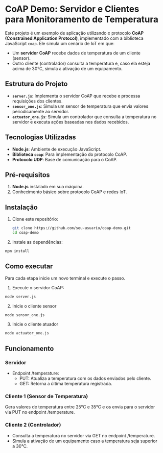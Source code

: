 # CoAP Demo: Servidor e Clientes para Monitoramento de Temperatura

Este projeto é um exemplo de aplicação utilizando o protocolo **CoAP (Constrained Application Protocol)**, implementado com a biblioteca JavaScript `coap`. Ele simula um cenário de IoT em que:

- Um **servidor CoAP** recebe dados de temperatura de um cliente (sensor).
- Outro cliente (controlador) consulta a temperatura e, caso ela esteja acima de 30°C, simula a ativação de um equipamento.

## Estrutura do Projeto

- **`server.js`**: Implementa o servidor CoAP que recebe e processa requisições dos clientes.
- **`sensor_one.js`**: Simula um sensor de temperatura que envia valores periodicamente ao servidor.
- **`actuator_one.js`**: Simula um controlador que consulta a temperatura no servidor e executa ações baseadas nos dados recebidos.

## Tecnologias Utilizadas

- **Node.js**: Ambiente de execução JavaScript.
- **Biblioteca `coap`**: Para implementação do protocolo CoAP.
- **Protocolo UDP**: Base de comunicação para o CoAP.

## Pré-requisitos

1. **Node.js** instalado em sua máquina.
2. Conhecimento básico sobre protocolo CoAP e redes IoT.

## Instalação

1. Clone este repositório:
   ```bash
   git clone https://github.com/seu-usuario/coap-demo.git
   cd coap-demo
   ```
2. Instale as dependências:
```bash
npm install
```

## Como executar

Para cada etapa inicie um novo terminal e execute o passo.

1. Execute o servidor CoAP:
```bash
node server.js
```

2. Inicie o cliente sensor
```bash
node sensor_one.js
```

3. Inicie o cliente atuador
```bash
node actuator_one.js
```

## Funcionamento

### Servidor
 - Endpoint /temperature:
   - PUT: Atualiza a temperatura com os dados enviados pelo cliente.
   - GET: Retorna a última temperatura registrada.

### Cliente 1 (Sensor de Temperatura)
Gera valores de temperatura entre 25°C e 35°C e os envia para o servidor via PUT no endpoint /temperature.

### Cliente 2 (Controlador)
* Consulta a temperatura no servidor via GET no endpoint /temperature.
* Simula a ativação de um equipamento caso a temperatura seja superior a 30°C.
